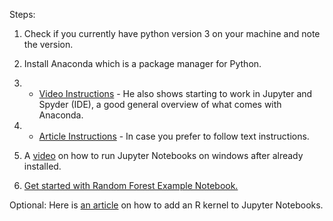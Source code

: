 Steps:  

1.  Check if you currently have python version 3 on your machine and note the version.  
    
2.  Install Anaconda which is a package manager for Python.  
    

1.  - [Video Instructions](https://youtu.be/5mDYijMfSzs) - He also shows starting to work in Jupyter and Spyder (IDE), a good general overview of what comes with Anaconda.  
    

1.  - [Article Instructions](https://www.datacamp.com/community/tutorials/installing-anaconda-windows) - In case you prefer to follow text instructions.  
    

5.  A  [video](https://youtu.be/J5RN4etE900)  on how to run Jupyter Notebooks on windows after already installed.  
    
6.  [Get started with Random Forest Example Notebook.](https://aidenvjohnson.com/wp-content/uploads/2020/05/Intro_python-1.html)  
    

  

Optional: Here is  [an article](https://richpauloo.github.io/2018-05-16-Installing-the-R-kernel-in-Jupyter-Lab/) on how to add an R kernel to Jupyter Notebooks.
<!--stackedit_data:
eyJoaXN0b3J5IjpbMTczOTE0MjExMF19
-->